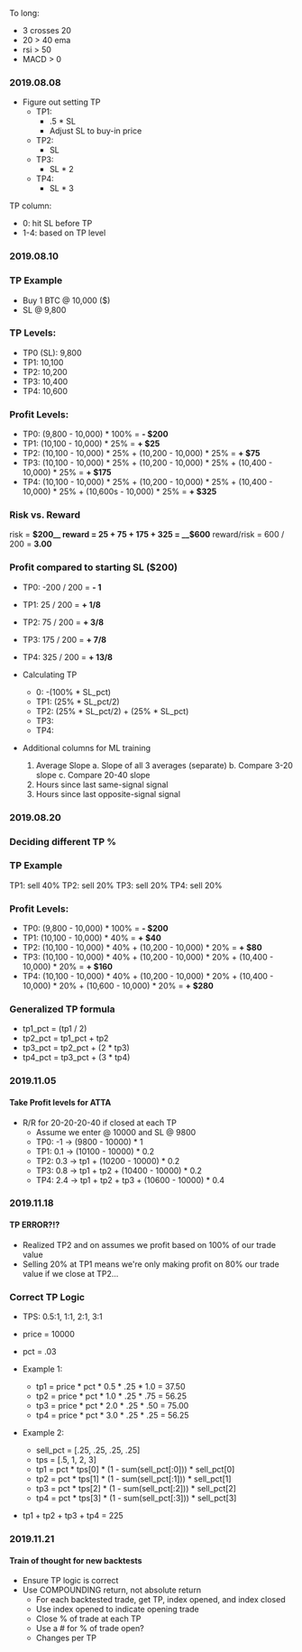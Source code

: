 To long:
- 3 crosses 20
- 20 > 40 ema
- rsi > 50
- MACD > 0


### 2019.08.08

- Figure out setting TP
  - TP1:
    - .5 * SL
    - Adjust SL to buy-in price
  - TP2:
    - SL
  - TP3:
    - SL * 2
  - TP4:
    - SL * 3

TP column:
  - 0: hit SL before TP
  - 1-4: based on TP level

### 2019.08.10
### TP Example
- Buy 1 BTC @ 10,000 (\$)
- SL @ 9,800

### TP Levels:
  - TP0 (SL): 9,800
  - TP1: 10,100
  - TP2: 10,200
  - TP3: 10,400
  - TP4: 10,600

### Profit Levels:
  - TP0: (9,800 - 10,000) * 100% = __- \$200__
  - TP1: (10,100 - 10,000) * 25% = __+ \$25__
  - TP2: (10,100 - 10,000) * 25% + (10,200 - 10,000) * 25% = __+ \$75__
  - TP3: (10,100 - 10,000) * 25% + (10,200 - 10,000) * 25% + (10,400 - 10,000) * 25% = __+ \$175__
  - TP4: (10,100 - 10,000) * 25% + (10,200 - 10,000) * 25% + (10,400 - 10,000) * 25%  + (10,600s - 10,000) * 25% = __+ \$325__

### Risk vs. Reward
risk = __$200__
reward = 25 + 75 + 175 + 325 = __$600__
reward/risk = 600 / 200 = __3.00__

### Profit compared to starting SL (\$200)
  - TP0: -200 / 200 = __- 1__
  - TP1: 25 / 200 =  __+ 1/8__
  - TP2: 75 / 200 = __+ 3/8__
  - TP3: 175 / 200 = __+ 7/8__
  - TP4: 325 / 200 = __+ 13/8__

- Calculating TP
  - 0: -(100% * SL_pct)
  - TP1: (25% * SL_pct/2)
  - TP2: (25% * SL_pct/2) + (25% * SL_pct)
  - TP3:
  - TP4:

- Additional columns for ML training
  1. Average Slope
    a. Slope of all 3 averages (separate)
    b. Compare 3-20 slope
    c. Compare 20-40 slope
  2. Hours since last same-signal signal
  3. Hours since last opposite-signal signal

### 2019.08.20
### Deciding different TP %

### TP Example
  TP1: sell 40%
  TP2: sell 20%
  TP3: sell 20%
  TP4: sell 20%

### Profit Levels:
  - TP0: (9,800 - 10,000) * 100% = __- \$200__
  - TP1: (10,100 - 10,000) * 40% = __+ \$40__
  - TP2: (10,100 - 10,000) * 40% + (10,200 - 10,000) * 20% = __+ \$80__
  - TP3: (10,100 - 10,000) * 40% + (10,200 - 10,000) * 20% + (10,400 - 10,000) * 20% = __+ \$160__
  - TP4: (10,100 - 10,000) * 40% + (10,200 - 10,000) * 20% + (10,400 - 10,000) * 20%  + (10,600 - 10,000) * 20% = __+ \$280__

### Generalized TP formula
  - tp1_pct = (tp1 / 2)
  - tp2_pct = tp1_pct + tp2
  - tp3_pct = tp2_pct + (2 * tp3)
  - tp4_pct = tp3_pct + (3 * tp4)



### 2019.11.05
#### Take Profit levels for ATTA
  - R/R for 20-20-20-40 if closed at each TP
    - Assume we enter @ 10000 and SL @ 9800
    - TP0: -1   ->  (9800 - 10000) * 1
    - TP1: 0.1  -> (10100 - 10000) * 0.2
    - TP2: 0.3  -> tp1 + (10200 - 10000) * 0.2
    - TP3: 0.8  -> tp1 + tp2 + (10400 - 10000) * 0.2
    - TP4: 2.4  -> tp1 + tp2 + tp3  + (10600 - 10000) * 0.4     



### 2019.11.18
#### TP ERROR?!?
  - Realized TP2 and on assumes we profit based on 100% of our trade value
  - Selling 20% at TP1 means we're only making profit on 80% our trade value if we close
      at TP2...

### Correct TP Logic

  - TPS: 0.5:1, 1:1, 2:1, 3:1
  - price = 10000
  - pct = .03

  - Example 1:
    - tp1 = price * pct * 0.5 * .25 * 1.0  = 37.50
    - tp2 = price * pct * 1.0 * .25 * .75  = 56.25
    - tp3 = price * pct * 2.0 * .25 * .50  = 75.00
    - tp4 = price * pct * 3.0 * .25 * .25  = 56.25
  - Example 2:
    - sell_pct = [.25, .25, .25, .25]
    - tps = [.5, 1, 2, 3]
    - tp1 = pct * tps[0] * (1 - sum(sell_pct[:0])) * sell_pct[0]
    - tp2 = pct * tps[1] * (1 - sum(sell_pct[:1])) * sell_pct[1]
    - tp3 = pct * tps[2] * (1 - sum(sell_pct[:2])) * sell_pct[2]
    - tp4 = pct * tps[3] * (1 - sum(sell_pct[:3])) * sell_pct[3]

  - tp1 + tp2 + tp3 + tp4 = 225


### 2019.11.21
#### Train of thought for new backtests
- Ensure TP logic is correct
- Use COMPOUNDING return, not absolute return
  - For each backtested trade, get TP, index opened, and index closed
  - Use index opened to indicate opening trade
  - Close % of trade at each TP
  - Use a # for % of trade open?
  - Changes per TP
